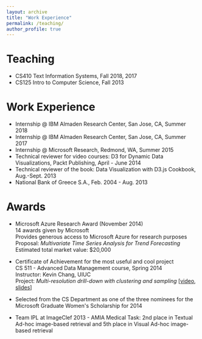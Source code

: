 ```yaml
---
layout: archive
title: "Work Experience"
permalink: /teaching/
author_profile: true
---
```



# Teaching
- CS410 Text Information Systems, Fall 2018, 2017
- CS125 Intro to Computer Science, Fall 2013

# Work Experience
- Internship @ IBM Almaden Research Center, San Jose, CA, Summer 2018
- Internship @ IBM Almaden Research Center, San Jose, CA, Summer 2017
- Internship @ Microsoft Research, Redmond, WA, Summer 2015
- Technical reviewer for video courses: D3 for Dynamic Data Visualizations, Packt Publishing, April - June 2014 
- Technical reviewer of the book: Data Visualization with D3.js Cookbook, Aug.-Sept. 2013
- National Bank of Greece S.A., Feb. 2004 - Aug. 2013	 

# Awards
- Microsoft Azure Research Award (November 2014)  
14 awards given by Microsoft  
Provides generous access to Microsoft Azure for research purposes  
Proposal: *Multivariate Time Series Analysis for Trend Forecasting*  
Estimated total market value: $20,000  

- Certificate of Achievement for the most useful and cool project  
CS 511 - Advanced Data Management course, Spring 2014  
Instructor: Kevin Chang, UIUC  
Project: *Multi-resolution drill-down with clustering and sampling* [[video](https://www.youtube.com/watch?v=Be64SzC2I0k), [slides](/files/slides/dora.pdf)]

- Selected from the CS Department as one of the three nominees for the Microsoft Graduate Women's Scholarship for 2014

- Team IPL at ImageClef 2013 - AMIA Medical Task: 2nd place in Textual Ad-hoc image-based retrieval and 5th place in Visual Ad-hoc image-based retrieval
